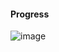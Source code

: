 #### Progress

![image](https://github.com/tedchen0001/OSCP-Notes/blob/master/Off_Sec_PG/Pic/UT99/progress2.png)
